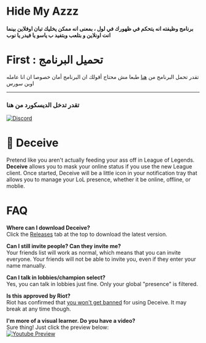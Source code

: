 # Hide My Azzz
#### برنامج وظيفته انه يتحكم في ظهورك في لول ، بمعنى انه ممكن يخليك تبان اوفلاين  بينما انت اونلاين و بتلعب وبتفيد ب ياسو يا فيدر يا نوب
# First : تحميل البرنامج 
 تقدر تحمل البرنامج من [هنا](https://www.facebook.com)
 طبعا مش محتاج أقولك ان البرنامج أمان خصوصا ان انا عامله اوبن سورس 












---
### تقدر تدخل الديسكورد من هنا 
[![Discord](https://discordapp.com/api/guilds/249481856687407104/widget.png?style=shield)](https://discord.gg/nSNdUNaqdn)

# :tophat: Deceive
Pretend like you aren't actually feeding your ass off in League of Legends. **Deceive** allows you to mask your online status if you use the new League client.
Once started, Deceive will be a little icon in your notification tray that allows you to manage your LoL presence, whether it be online, offline, or moblie.
# FAQ
**Where can I download Deceive?**  
Click the [Releases](https://github.com/molenzwiebel/Deceive/releases) tab at the top to download the latest version.

**Can I still invite people? Can they invite me?**  
Your friends list will work as normal, which means that you can invite everyone. Your friends will not be able to invite you, even if they enter your name manually.

**Can I talk in lobbies/champion select?**  
Yes, you can talk in lobbies just fine. Only your global "presence" is filtered.

**Is this approved by Riot?**  
Riot has confirmed that [you won't get banned](https://i.thijsmolendijk.nl/deceive_ok.png) for using Deceive. It may break at any time though.

**I'm more of a visual learner. Do you have a video?**  
Sure thing! Just click the preview below:  
[![Youtube Preview](http://img.youtube.com/vi/bfsbtd39GqE/maxresdefault.jpg)](https://youtu.be/bfsbtd39GqE)
